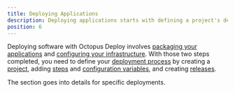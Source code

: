 ```yaml
---
title: Deploying Applications
description: Deploying applications starts with defining a project's deployment process, which is the set of instructions that will be run repeatably each time the project is deployed.
position: 6
---
```


Deploying software with Octopus Deploy involves [packaging your applications](/docs/packaging-applications/index.md) and [configuring your infrastructure](/docs/infrastructure/index.md). With those two steps completed, you need to define your [deployment process](/docs/deployment-process/index.md) by creating a [project](/docs/deployment-process/projects/index.md), adding  [steps](/docs/deployment-process/steps/index.md) and [configuration variables](/docs/deployment-process/variables/index.md), and creating [releases](/docs/deployment-process/releases/index.md).

The section goes into details for specific deployments.

